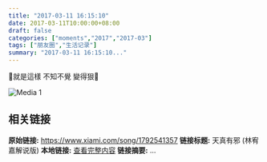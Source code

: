 ```yaml
---
title: "2017-03-11 16:15:10"
date: 2017-03-11T10:00:00+08:00
draft: false
categories: ["moments","2017","2017-03"]
tags: ["朋友圈","生活记录"]
summary: "2017-03-11 16:15:10..."
---
```


🔂就是這樣 不知不覺 變得狠🔂

![Media 1](/Moments/photos/2017-03-11/201703111615100.jpg)

## 相关链接

**原始链接:** https://www.xiami.com/song/1792541357
**链接标题:** 天真有邪 (林宥嘉解说版)
**本地链接:** [查看完整内容](/link_content/2017/03/2017-03-11/link_content/)
**链接摘要:** ...

